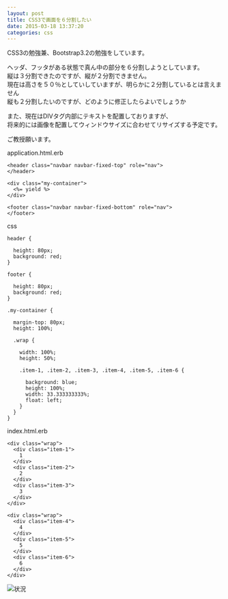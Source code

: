 ```yaml
---
layout: post
title: CSS3で画面を６分割したい
date: 2015-03-18 13:37:20
categories: css
---
```

<p>CSS3の勉強兼、Bootstrap3.2の勉強をしています。</p>

<p>ヘッダ、フッタがある状態で真ん中の部分を６分割しようとしています。<br>
縦は３分割できたのですが、縦が２分割できません。<br>
現在は高さを５０％としていしていますが、明らかに２分割しているとは言えません<br>
縦も２分割したいのですが、どのように修正したらよいでしょうか</p>

<p>また、現在はDIVタグ内部にテキストを配置しておりますが、<br>
将来的には画像を配置してウィンドウサイズに合わせてリサイズする予定です。</p>

<p>ご教授願います。</p>

<p>application.html.erb</p>

<pre><code>&lt;header class="navbar navbar-fixed-top" role="nav"&gt;
&lt;/header&gt;

&lt;div class="my-container"&gt;
  &lt;%= yield %&gt;
&lt;/div&gt;

&lt;footer class="navbar navbar-fixed-bottom" role="nav"&gt;
&lt;/footer&gt;
</code></pre>

<p>css</p>

<pre><code>header {

  height: 80px;
  background: red;
}

footer {

  height: 80px;
  background: red;
}

.my-container {

  margin-top: 80px;
  height: 100%;

  .wrap {

    width: 100%;
    height: 50%;

    .item-1, .item-2, .item-3, .item-4, .item-5, .item-6 {

      background: blue;
      height: 100%;
      width: 33.333333333%;
      float: left;
    }
  }
}
</code></pre>

<p>index.html.erb</p>

<pre><code>&lt;div class="wrap"&gt;
  &lt;div class="item-1"&gt;
    1
  &lt;/div&gt;
  &lt;div class="item-2"&gt;
    2
  &lt;/div&gt;
  &lt;div class="item-3"&gt;
    3
  &lt;/div&gt;
&lt;/div&gt;

&lt;div class="wrap"&gt;
  &lt;div class="item-4"&gt;
    4
  &lt;/div&gt;
  &lt;div class="item-5"&gt;
    5
  &lt;/div&gt;
  &lt;div class="item-6"&gt;
    6
  &lt;/div&gt;
&lt;/div&gt;
</code></pre>

<p><img src="https://i.stack.imgur.com/wSEwV.png" alt="状況"></p>
